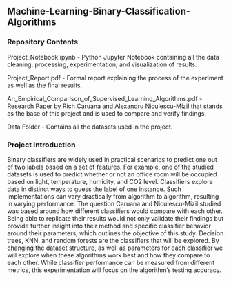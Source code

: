 ## Machine-Learning-Binary-Classification-Algorithms

### Repository Contents

Project_Notebook.ipynb - Python Jupyter Notebook containing all the data cleaning, processing, experimentation, and visualization of results.

Project_Report.pdf - Formal report explaining the process of the experiment as well as the final results.

An_Empirical_Comparison_of_Supervised_Learning_Algorithms.pdf - Research Paper by Rich Caruana and Alexandru Niculescu-Mizil that stands as the base of this project and is used to compare and verify findings.

Data Folder - Contains all the datasets used in the project.

### Project Introduction

Binary classifiers are widely used in practical scenarios to predict one out of two labels based on a set of features. For example, one of the studied datasets is used to predict whether or not an office room will be occupied based on light, temperature, humidity, and CO2 level. Classifiers explore data in distinct ways to guess the label of one instance. Such implementations can vary drastically from algorithm to algorithm, resulting in varying performance. The question Caruana and Niculescu-Mizil studied was based around how different classifiers would compare with each other. Being able to replicate their results would not only validate their findings but provide further insight into their method and specific classifier behavior around their parameters, which outlines the objective of this study. Decision trees, KNN, and random forests are the classifiers that will be explored. By changing the dataset structure, as well as parameters for each classifier we will explore when these algorithms work best and how they compare to each other. While classifier performance can be measured from different metrics, this experimentation will focus on the algorithm’s testing accuracy.


